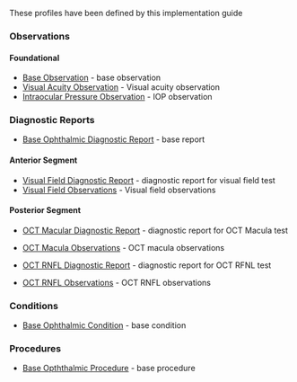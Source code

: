 These profiles have been defined by this implementation guide

### Observations

#### Foundational
* [Base Observation](StructureDefinition-observation-base.html) - base observation
* [Visual Acuity Observation](StructureDefinition-observation-visual-acuity.html) - Visual acuity observation
* [Intraocular Pressure Observation](StructureDefinition-observation-iop.html) - IOP observation

### Diagnostic Reports
* [Base Ophthalmic Diagnostic Report](StructureDefinition-diagnostic-report-base.html) - base report

#### Anterior Segment
* [Visual Field Diagnostic Report](StructureDefinition-diagnostic-report-visual-field.html) - diagnostic report for visual field test
* [Visual Field Observations](StructureDefinition-observation-visual-field.html) - Visual field observations

#### Posterior Segment
* [OCT Macular Diagnostic Report](StructureDefinition-diagnostic-report-oct-macula.html) - diagnostic report for OCT Macula test
* [OCT Macula Observations](StructureDefinition-observation-oct-macula.html) - OCT macula observations

* [OCT RNFL Diagnostic Report](StructureDefinition-diagnostic-report-oct-rnfl.html) - diagnostic report for OCT RFNL test
* [OCT RNFL Observations](StructureDefinition-observation-oct-rnfl.html) - OCT RNFL observations

### Conditions
* [Base Ophthalmic Condition](StructureDefinition-condition-base.html) - base condition

### Procedures
* [Base Opththalmic Procedure](StructureDefinition-procedure-base.html) - base procedure


